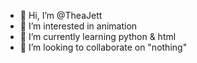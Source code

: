 - 👋 Hi, I’m @TheaJett
- 👀 I’m interested in animation
- 🌱 I’m currently learning python & html
- 💞️ I’m looking to collaborate on "nothing"
